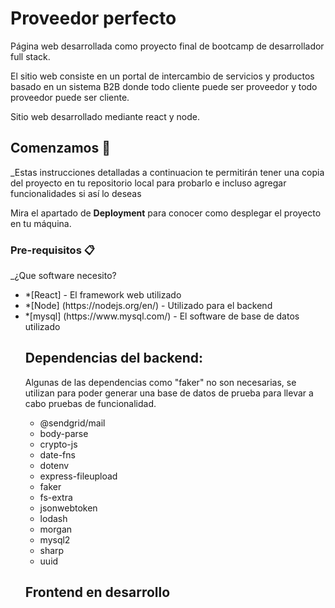 # Proveedor perfecto

Página web desarrollada como proyecto final de bootcamp de desarrollador full stack.

El sitio web consiste en un portal de intercambio de servicios y productos basado en un sistema B2B donde todo cliente puede ser proveedor y todo proveedor puede ser cliente.

Sitio web desarrollado mediante react y node.

## Comenzamos 🚀

_Estas instrucciones detalladas a continuacion te permitirán tener una copia del proyecto en tu repositorio local para probarlo e incluso agregar funcionalidades si así lo deseas

Mira el apartado de **Deployment** para conocer como desplegar el proyecto en tu máquina.

### Pre-requisitos 📋

_¿Que software necesito?
<ul>
  <li>*[React] - El framework web utilizado</li>
  <li>*[Node] (https://nodejs.org/en/) - Utilizado para el backend</li>
  <li>*[mysql] (https://www.mysql.com/) - El software de base de datos utilizado </li>

<h2>Dependencias del backend:</h2>
<p>Algunas de las dependencias como "faker" no son necesarias, se utilizan para poder generar una base de datos de prueba para llevar a cabo pruebas de funcionalidad. </p>
<ul>
  <li>@sendgrid/mail</li>
  <li>body-parse</li>
  <li>crypto-js</li>
  <li>date-fns</li>
  <li>dotenv</li>
  <li>express-fileupload</li>
  <li>faker</li>
  <li>fs-extra</li>
  <li>jsonwebtoken</li>
  <li>lodash</li>
  <li>morgan</li>
  <li>mysql2</li>
  <li>sharp</li>
  <li>uuid</li>
</ul>

<h2>Frontend en desarrollo</h2>


